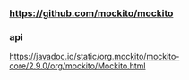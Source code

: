 ### https://github.com/mockito/mockito

### api
https://javadoc.io/static/org.mockito/mockito-core/2.9.0/org/mockito/Mockito.html
